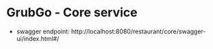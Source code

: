 # GrubGo - Core service
- swagger endpoint: http://localhost:8080/restaurant/core/swagger-ui/index.html#/